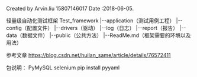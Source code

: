 
Created by Arvin.liu 15807146017
Date :2018-06-05.

轻量级自动化测试框架
Test_framework
    |--application（测试用例工程）
    |--config（配置文件）
    |--drivers（驱动）
    |--log（日志）
    |--report（报告）
    |--data（数据文件）
    |--public（公共方法）
    |--ReadMe.md（框架需要的环境以及用法）

参考文章
https://blog.csdn.net/huilan_same/article/details/76572411

包说明：
PyMySQL
selenium
pip install pyyaml